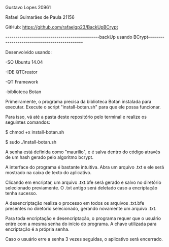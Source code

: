 Gustavo Lopes 20961

Rafael Guimarães de Paula 21156

GitHub: https://github.com/rafaelgp23/BackUpBCrypt

----------------------------------------------backUp usando BCrypt----------------------------------------------

Desenvolvido usando:

-SO Ubuntu 14.04

-IDE QTCreator

-QT Framework

-biblioteca Botan


Primeiramente, o programa precisa da biblioteca Botan instalada para executar. Execute o script "install-botan.sh" para que ele possa funcionar.

Para isso, vá até a pasta deste repositório pelo terminal e realize os seguintes comandos:


$ chmod +x install-botan.sh

$ sudo ./install-botan.sh


A senha está definida como "maurilio", e é salva dentro do código através de um hash gerado pelo algoritmo bcrypt.

A interface do programa é bastante intuitiva. Abra um arquivo .txt e ele será mostrado na caixa de texto do aplicativo.

Clicando em encriptar, um arquivo .txt.bfe será gerado e salvo no diretório selecionado previamente. O .txt antigo será deletado caso a encriptação tenha sucesso.

A desencriptação realiza o processo em todos os arquivos .txt.bfe presentes no diretório selecionado, gerando novamente um arquivo .txt.

Para toda encriptação e desencriptação, o programa requer que o usuário entre com a mesma senha do início do programa. A chave utilizada para encriptação é a própria senha.

Caso o usuário erre a senha 3 vezes seguidas, o aplicativo será encerrado.
